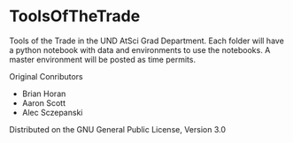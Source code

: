 # ToolsOfTheTrade

Tools of the Trade in the UND AtSci Grad Department. Each folder will have a python notebook with data and environments to use the notebooks.
A master environment will be posted as time permits. 

Original Conributors  
  - Brian Horan  
  - Aaron Scott  
  - Alec Sczepanski  

Distributed on the GNU General Public License, Version 3.0
